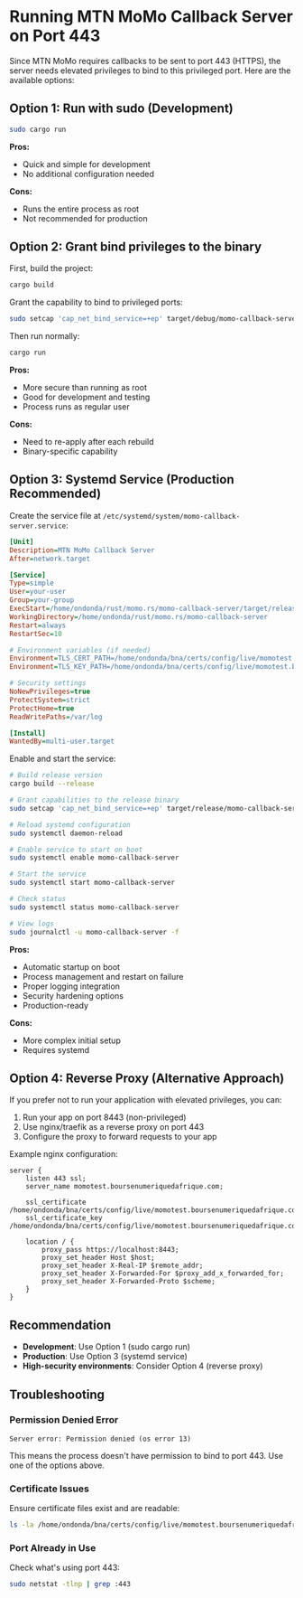 # Running MTN MoMo Callback Server on Port 443

Since MTN MoMo requires callbacks to be sent to port 443 (HTTPS), the server needs elevated privileges to bind to this privileged port. Here are the available options:

## Option 1: Run with sudo (Development)

```bash
sudo cargo run
```

**Pros:**
- Quick and simple for development
- No additional configuration needed

**Cons:**
- Runs the entire process as root
- Not recommended for production

## Option 2: Grant bind privileges to the binary

First, build the project:
```bash
cargo build
```

Grant the capability to bind to privileged ports:
```bash
sudo setcap 'cap_net_bind_service=+ep' target/debug/momo-callback-server
```

Then run normally:
```bash
cargo run
```

**Pros:**
- More secure than running as root
- Good for development and testing
- Process runs as regular user

**Cons:**
- Need to re-apply after each rebuild
- Binary-specific capability

## Option 3: Systemd Service (Production Recommended)

Create the service file at `/etc/systemd/system/momo-callback-server.service`:

```ini
[Unit]
Description=MTN MoMo Callback Server
After=network.target

[Service]
Type=simple
User=your-user
Group=your-group
ExecStart=/home/ondonda/rust/momo.rs/momo-callback-server/target/release/momo-callback-server
WorkingDirectory=/home/ondonda/rust/momo.rs/momo-callback-server
Restart=always
RestartSec=10

# Environment variables (if needed)
Environment=TLS_CERT_PATH=/home/ondonda/bna/certs/config/live/momotest.boursenumeriquedafrique.com/fullchain.pem
Environment=TLS_KEY_PATH=/home/ondonda/bna/certs/config/live/momotest.boursenumeriquedafrique.com/privkey.pem

# Security settings
NoNewPrivileges=true
ProtectSystem=strict
ProtectHome=true
ReadWritePaths=/var/log

[Install]
WantedBy=multi-user.target
```

Enable and start the service:
```bash
# Build release version
cargo build --release

# Grant capabilities to the release binary
sudo setcap 'cap_net_bind_service=+ep' target/release/momo-callback-server

# Reload systemd configuration
sudo systemctl daemon-reload

# Enable service to start on boot
sudo systemctl enable momo-callback-server

# Start the service
sudo systemctl start momo-callback-server

# Check status
sudo systemctl status momo-callback-server

# View logs
sudo journalctl -u momo-callback-server -f
```

**Pros:**
- Automatic startup on boot
- Process management and restart on failure
- Proper logging integration
- Security hardening options
- Production-ready

**Cons:**
- More complex initial setup
- Requires systemd

## Option 4: Reverse Proxy (Alternative Approach)

If you prefer not to run your application with elevated privileges, you can:

1. Run your app on port 8443 (non-privileged)
2. Use nginx/traefik as a reverse proxy on port 443
3. Configure the proxy to forward requests to your app

Example nginx configuration:
```nginx
server {
    listen 443 ssl;
    server_name momotest.boursenumeriquedafrique.com;
    
    ssl_certificate /home/ondonda/bna/certs/config/live/momotest.boursenumeriquedafrique.com/fullchain.pem;
    ssl_certificate_key /home/ondonda/bna/certs/config/live/momotest.boursenumeriquedafrique.com/privkey.pem;
    
    location / {
        proxy_pass https://localhost:8443;
        proxy_set_header Host $host;
        proxy_set_header X-Real-IP $remote_addr;
        proxy_set_header X-Forwarded-For $proxy_add_x_forwarded_for;
        proxy_set_header X-Forwarded-Proto $scheme;
    }
}
```

## Recommendation

- **Development**: Use Option 1 (sudo cargo run)
- **Production**: Use Option 3 (systemd service)
- **High-security environments**: Consider Option 4 (reverse proxy)

## Troubleshooting

### Permission Denied Error
```
Server error: Permission denied (os error 13)
```
This means the process doesn't have permission to bind to port 443. Use one of the options above.

### Certificate Issues
Ensure certificate files exist and are readable:
```bash
ls -la /home/ondonda/bna/certs/config/live/momotest.boursenumeriquedafrique.com/
```

### Port Already in Use
Check what's using port 443:
```bash
sudo netstat -tlnp | grep :443
```
